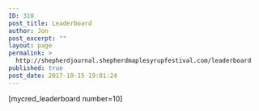 ```yaml
---
ID: 310
post_title: Leaderboard
author: Jon
post_excerpt: ""
layout: page
permalink: >
  http://shepherdjournal.shepherdmaplesyrupfestival.com/leaderboard
published: true
post_date: 2017-10-15 19:01:24
---
```

[mycred_leaderboard number=10]